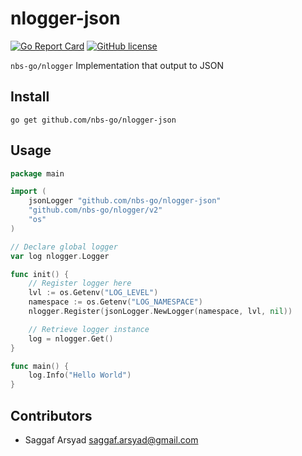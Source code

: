 # nlogger-json

[![Go Report Card](https://goreportcard.com/badge/github.com/nbs-go/nlogger-json)](https://goreportcard.com/report/github.com/nbs-go/nlogger-json)
[![GitHub license](https://img.shields.io/github/license/nbs-go/nlogger-json)](https://github.com/nbs-go/nlogger/blob/master/LICENSE)

`nbs-go/nlogger` Implementation that output to JSON

## Install

```shell
go get github.com/nbs-go/nlogger-json
```

## Usage

```go
package main

import (
	jsonLogger "github.com/nbs-go/nlogger-json"
	"github.com/nbs-go/nlogger/v2"
	"os"
)

// Declare global logger
var log nlogger.Logger

func init() {
	// Register logger here
	lvl := os.Getenv("LOG_LEVEL")
	namespace := os.Getenv("LOG_NAMESPACE")
	nlogger.Register(jsonLogger.NewLogger(namespace, lvl, nil))

	// Retrieve logger instance
	log = nlogger.Get()
}

func main() {
	log.Info("Hello World")
}

```

## Contributors

- Saggaf Arsyad <saggaf.arsyad@gmail.com>